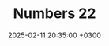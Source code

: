 ---
title: Numbers 22
date: 2025-02-11 20:35:00 +0300
category: [CBR, Numbers]
tags: [balak, balaam]
---